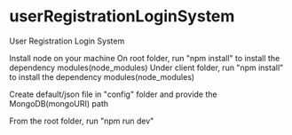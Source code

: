 # userRegistrationLoginSystem
User Registration Login System

Install node on your machine
On root folder, run "npm install" to install the dependency modules(node_modules)
Under client folder, run "npm install" to install the dependency modules(node_modules)

Create default/json file in "config" folder and provide the MongoDB(mongoURI) path

From the root folder, run "npm run dev"

